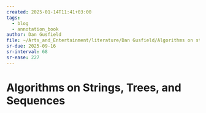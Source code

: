 ```yaml
---
created: 2025-01-14T11:41+03:00
tags:
  - blog
  - annotation_book
author: Dan Gusfield
file: ~/Arts_and_Entertainment/literature/Dan Gusfield/Algorithms on strings, trees & sequences computer science & computational biology (2381)/Algorithms on strings, trees & sequences c - Dan Gusfield.pdf
sr-due: 2025-09-16
sr-interval: 68
sr-ease: 227
---
```


# Algorithms on Strings, Trees, and Sequences
